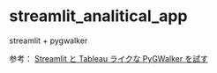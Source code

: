 # streamlit_analitical_app  
streamlit + pygwalker  

参考：
[Streamlit と Tableau ライクな PyGWalker を試す](https://zenn.dev/yuichi_dev/articles/c712f142f6f548)
